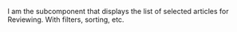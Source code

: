 I am the subcomponent that displays the list of selected articles for Reviewing.
 With filters, sorting, etc.